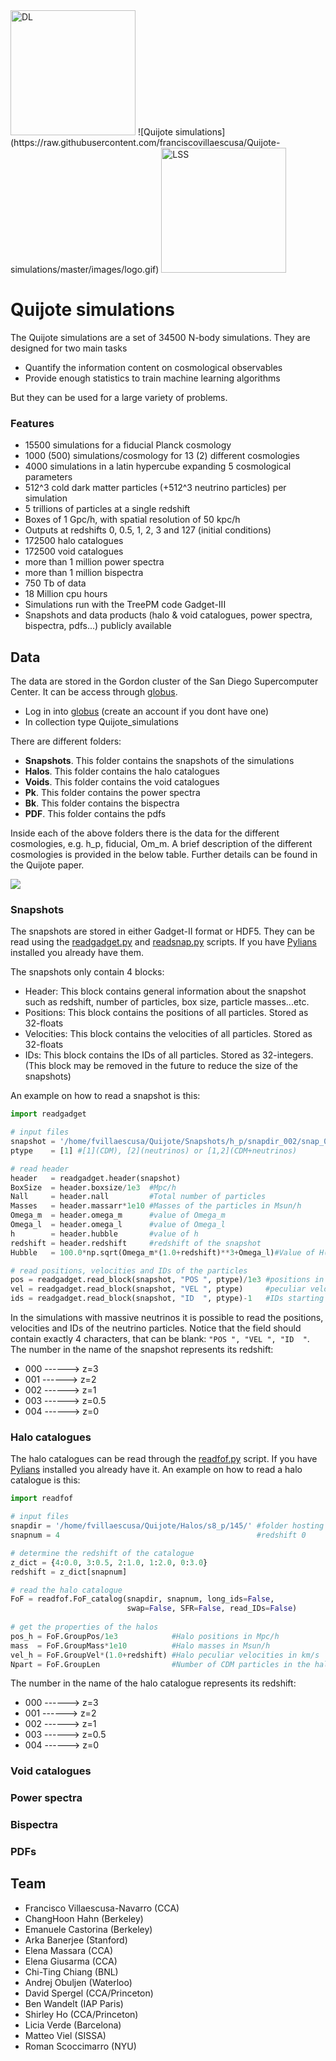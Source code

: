 <img src="https://raw.githubusercontent.com/franciscovillaescusa/Quijote-simulations/master/images/DL.png" alt="DL" width="200"/>
![Quijote simulations](https://raw.githubusercontent.com/franciscovillaescusa/Quijote-simulations/master/images/logo.gif)
<img src="https://raw.githubusercontent.com/franciscovillaescusa/Quijote-simulations/master/images/LSS.png" alt="LSS" width="200"/>

# Quijote simulations
The Quijote simulations are a set of 34500 N-body simulations. They are designed for two main tasks
- Quantify the information content on cosmological observables
- Provide enough statistics to train machine learning algorithms

But they can be used for a large variety of problems.

### Features
- 15500 simulations for a fiducial Planck cosmology
- 1000 (500) simulations/cosmology for 13 (2) different cosmologies
- 4000 simulations in a latin hypercube expanding 5 cosmological parameters
- 512^3 cold dark matter particles (+512^3 neutrino particles) per simulation
- 5 trillions of particles at a single redshift
- Boxes of 1 Gpc/h, with spatial resolution of 50 kpc/h
- Outputs at redshifts 0, 0.5, 1, 2, 3 and 127 (initial conditions)
- 172500 halo catalogues
- 172500 void catalogues
- more than 1 million power spectra
- more than 1 million bispectra
- 750 Tb of data
- 18 Million cpu hours
- Simulations run with the TreePM code Gadget-III
- Snapshots and data products (halo & void catalogues, power spectra, bispectra, pdfs...) publicly available

## Data
The data are stored in the Gordon cluster of the San Diego Supercomputer Center. It can be access through [globus](https://www.globus.org/). 

- Log in into [globus](https://www.globus.org/) (create an account if you dont have one)
- In collection type Quijote_simulations

There are different folders: 
- __Snapshots__. This folder contains the snapshots of the simulations
- __Halos__. This folder contains the halo catalogues
- __Voids__. This folder contains the void catalogues
- __Pk__. This folder contains the power spectra
- __Bk__. This folder contains the bispectra 
- __PDF__. This folder contains the pdfs

Inside each of the above folders there is the data for the different cosmologies, e.g. h_p, fiducial, Om_m. A brief description of the different cosmologies is provided in the below table. Further details can be found in the Quijote paper.

![](https://raw.githubusercontent.com/franciscovillaescusa/Quijote-simulations/master/images/Sims.jpg)

### Snapshots
The snapshots are stored in either Gadget-II format or HDF5. They can be read using the [readgadget.py](https://github.com/franciscovillaescusa/Pylians/blob/master/library/readgadget.py) and [readsnap.py](https://github.com/franciscovillaescusa/Pylians/blob/master/library/readsnap.py) scripts. If you have [Pylians](https://github.com/franciscovillaescusa/Pylians) installed you already have them.

The snapshots only contain 4 blocks:
- Header: This block contains general information about the snapshot such as redshift, number of particles, box size, particle masses...etc.
- Positions: This block contains the positions of all particles. Stored as 32-floats
- Velocities: This block contains the velocities of all particles. Stored as 32-floats
- IDs: This block contains the IDs of all particles. Stored as 32-integers. (This block may be removed in the future to reduce the size of the snapshots)

An example on how to read a snapshot is this:

```python
import readgadget

# input files
snapshot = '/home/fvillaescusa/Quijote/Snapshots/h_p/snapdir_002/snap_002'
ptype    = [1] #[1](CDM), [2](neutrinos) or [1,2](CDM+neutrinos)

# read header
header   = readgadget.header(snapshot)
BoxSize  = header.boxsize/1e3  #Mpc/h
Nall     = header.nall         #Total number of particles
Masses   = header.massarr*1e10 #Masses of the particles in Msun/h
Omega_m  = header.omega_m      #value of Omega_m
Omega_l  = header.omega_l      #value of Omega_l
h        = header.hubble       #value of h
redshift = header.redshift     #redshift of the snapshot
Hubble   = 100.0*np.sqrt(Omega_m*(1.0+redshift)**3+Omega_l)#Value of H(z) in km/s/(Mpc/h)

# read positions, velocities and IDs of the particles
pos = readgadget.read_block(snapshot, "POS ", ptype)/1e3 #positions in Mpc/h
vel = readgadget.read_block(snapshot, "VEL ", ptype)     #peculiar velocities in km/s
ids = readgadget.read_block(snapshot, "ID  ", ptype)-1   #IDs starting from 0
```
In the simulations with massive neutrinos it is possible to read the positions, velocities and IDs of the neutrino particles. Notice that the field should contain exactly 4 characters, that can be blank: ```"POS ", "VEL ", "ID  "```. The number in the name of the snapshot represents its redshift: 
- 000 ------> z=3
- 001 ------> z=2
- 002 ------> z=1
- 003 ------> z=0.5
- 004 ------> z=0

### Halo catalogues
The halo catalogues can be read through the [readfof.py](https://github.com/franciscovillaescusa/Pylians/blob/master/library/readfof.py) script. If you have [Pylians](https://github.com/franciscovillaescusa/Pylians) installed you already have it. An example on how to read a halo catalogue is this:

```python
import readfof 

# input files
snapdir = '/home/fvillaescusa/Quijote/Halos/s8_p/145/' #folder hosting the catalogue
snapnum = 4                                            #redshift 0

# determine the redshift of the catalogue
z_dict = {4:0.0, 3:0.5, 2:1.0, 1:2.0, 0:3.0}
redshift = z_dict[snapnum]

# read the halo catalogue
FoF = readfof.FoF_catalog(snapdir, snapnum, long_ids=False,
                          swap=False, SFR=False, read_IDs=False)
										
# get the properties of the halos
pos_h = FoF.GroupPos/1e3            #Halo positions in Mpc/h                                                                                                                                                                       
mass  = FoF.GroupMass*1e10          #Halo masses in Msun/h                                                                                                                                                                      
vel_h = FoF.GroupVel*(1.0+redshift) #Halo peculiar velocities in km/s                                                                                                                                                                        
Npart = FoF.GroupLen                #Number of CDM particles in the halo
```
The number in the name of the halo catalogue represents its redshift: 
- 000 ------> z=3
- 001 ------> z=2
- 002 ------> z=1
- 003 ------> z=0.5
- 004 ------> z=0

### Void catalogues

### Power spectra

### Bispectra

### PDFs

## Team
- Francisco Villaescusa-Navarro (CCA)
- ChangHoon Hahn (Berkeley)
- Emanuele Castorina (Berkeley)
- Arka Banerjee (Stanford)
- Elena Massara (CCA)
- Elena Giusarma (CCA)
- Chi-Ting Chiang (BNL)
- Andrej Obuljen (Waterloo)
- David Spergel (CCA/Princeton)
- Ben Wandelt (IAP Paris)
- Shirley Ho (CCA/Princeton)
- Licia Verde (Barcelona)
- Matteo Viel (SISSA)
- Roman Scoccimarro (NYU)
